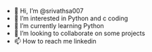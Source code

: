 - 👋 Hi, I’m @srivathsa007
- 👀 I’m interested in Python and c coding
- 🌱 I’m currently learning Python
- 💞️ I’m looking to collaborate on some projects
- 📫 How to reach me linkedin

<!---
srivathsa007/srivathsa007 is a ✨ special ✨ repository because its `README.md` (this file) appears on your GitHub profile.
You can click the Preview link to take a look at your changes.
--->
